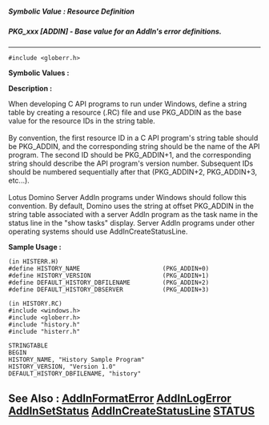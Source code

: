 ##### Symbolic Value : Resource Definition
##### PKG_xxx [ADDIN] - Base value for an AddIn's error definitions.
---
```
#include <globerr.h>
```

**Symbolic Values :**



**Description :**

When developing C API programs to run under Windows, define a string table by creating a resource (.RC) file and use PKG_ADDIN as the base value for the resource IDs in the string table.<br>
<br>
By convention, the first resource ID in a C API program's string table should be PKG_ADDIN, and the corresponding string should be the name of the API program.  The second ID should be PKG_ADDIN+1, and the corresponding string should describe the API program's version number.  Subsequent IDs should be numbered sequentially after that (PKG_ADDIN+2, PKG_ADDIN+3, etc...).<br>
<br>
Lotus Domino Server AddIn programs under Windows should follow this convention.  By default, Domino  uses the string at offset PKG_ADDIN in the string table associated with a server AddIn program as the task name in the status line in the &quot;show tasks&quot; display.  Server AddIn programs under other operating systems should use AddInCreateStatusLine.


**Sample Usage :**
```
(in HISTERR.H)
#define HISTORY_NAME                       (PKG_ADDIN+0)
#define HISTORY_VERSION                    (PKG_ADDIN+1)
#define DEFAULT_HISTORY_DBFILENAME         (PKG_ADDIN+2)
#define DEFAULT_HISTORY_DBSERVER           (PKG_ADDIN+3)

(in HISTORY.RC)
#include <windows.h>
#include <globerr.h>
#include "history.h"
#include "histerr.h"

STRINGTABLE
BEGIN
HISTORY_NAME, "History Sample Program"
HISTORY_VERSION, "Version 1.0"
DEFAULT_HISTORY_DBFILENAME, "history"
```

**See Also :**
[AddInFormatError](/domino-c-api-docs/reference/Func/AddInFormatError)
[AddInLogError](/domino-c-api-docs/reference/Func/AddInLogError)
[AddInSetStatus](/domino-c-api-docs/reference/Func/AddInSetStatus)
[AddInCreateStatusLine](/domino-c-api-docs/reference/Func/AddInCreateStatusLine)
[STATUS](/domino-c-api-docs/reference/Data/STATUS)
---

